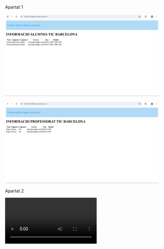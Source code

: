 <p> Apartat 1 </p>

![alt text](image.png)

![alt text](image-1.png)

<p> Apartat 2 </p>

<video controls src="Grabación 2025-01-25 122702.mp4" title="Title"></video>
